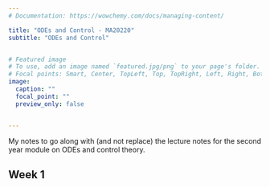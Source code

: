 ```yaml
---
# Documentation: https://wowchemy.com/docs/managing-content/

title: "ODEs and Control - MA20220"
subtitle: "ODEs and Control"


# Featured image
# To use, add an image named `featured.jpg/png` to your page's folder.
# Focal points: Smart, Center, TopLeft, Top, TopRight, Left, Right, BottomLeft, Bottom, BottomRight.
image:
  caption: ""
  focal_point: ""
  preview_only: false


---
```

My notes to go along with (and not replace) the lecture notes for the second year module on ODEs and control theory.

## Week 1 ## 